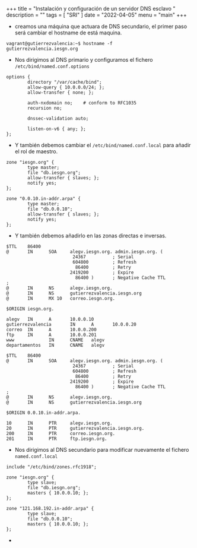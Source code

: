 +++
title = "Instalación y configuración de un servidor DNS esclavo "
description = ""
tags = [
    "SRI"
]
date = "2022-04-05"
menu = "main"
+++

* creamos una máquina que actuara de DNS secundario, el primer paso será cambiar el hostname de está maquina.

~~~
vagrant@gutierrezvalencia:~$ hostname -f
gutierrezvalencia.iesgn.org
~~~

* Nos dirigimos al DNS primario y configuramos el fichero `/etc/bind/named.conf.options`

~~~
options {
        directory "/var/cache/bind";
        allow-query { 10.0.0.0/24; };
        allow-transfer { none; };

        auth-nxdomain no;    # conform to RFC1035
        recursion no;

        dnssec-validation auto;

        listen-on-v6 { any; };
};
~~~

* Y también debemos cambiar el `/etc/bind/named.conf.local` para añadir el rol de maestro.

~~~
zone "iesgn.org" {
        type master;
        file "db.iesgn.org";
        allow-transfer { slaves; };
        notify yes;
};

zone "0.0.10.in-addr.arpa" {
        type master;
        file "db.0.0.10";
        allow-transfer { slaves; };
        notify yes;
};
~~~

* Y también debemos añadirlo en las zonas directas e inversas.

~~~
$TTL    86400
@       IN      SOA     alegv.iesgn.org. admin.iesgn.org. (
                         24367          ; Serial
                         604800         ; Refresh
                          86400         ; Retry
                        2419200         ; Expire
                          86400 )       ; Negative Cache TTL
;
@       IN      NS      alegv.iesgn.org.
@       IN      NS      gutierrezvalencia.iesgn.org
@       IN      MX 10   correo.iesgn.org.

$ORIGIN iesgn.org.

alegv   IN      A       10.0.0.10
gutierrezvalencia       IN      A       10.0.0.20
correo  IN      A       10.0.0.200
ftp     IN      A       10.0.0.201
www             IN      CNAME   alegv
departamentos   IN      CNAME   alegv
~~~

~~~
$TTL    86400
@       IN      SOA     alegv.iesgn.org. admin.iesgn.org. (
                         24367          ; Serial
                         604800         ; Refresh
                          86400         ; Retry
                        2419200         ; Expire
                          86400 )       ; Negative Cache TTL
;
@       IN      NS      alegv.iesgn.org.
@       IN      NS      gutierrezvalencia.iesgn.org

$ORIGIN 0.0.10.in-addr.arpa.

10      IN      PTR     alegv.iesgn.org.
20      IN      PTR     gutierrezvalencia.iesgn.org.
200     IN      PTR     correo.iesgn.org.
201     IN      PTR     ftp.iesgn.org.
~~~

* Nos dirigimos al DNS secundario para modificar nuevamente el fichero `named.conf.local`

~~~
include "/etc/bind/zones.rfc1918";

zone "iesgn.org" {
        type slave;
        file "db.iesgn.org";
        masters { 10.0.0.10; };
};

zone "121.168.192.in-addr.arpa" {
        type slave;
        file "db.0.0.10";
        masters { 10.0.0.10; };
};
~~~

* 